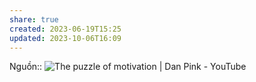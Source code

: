 ```yaml
---
share: true
created: 2023-06-19T15:25
updated: 2023-10-06T16:09
---
```

Nguồn:: ![The puzzle of motivation | Dan Pink - YouTube](https://youtu.be/rrkrvAUbU9Y?t=353)
